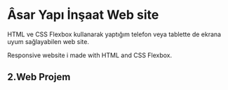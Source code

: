 # Âsar Yapı İnşaat Web site
HTML ve CSS Flexbox kullanarak yaptığım telefon veya tablette de ekrana uyum sağlayabilen web site.

Responsive website i made with HTML and CSS Flexbox.

## 2.Web Projem

